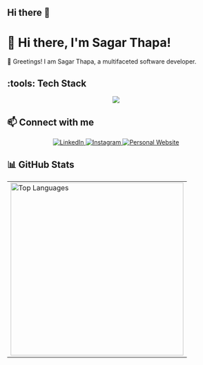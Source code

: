 ## Hi there 👋
# :wave: Hi there, I'm Sagar Thapa!

:star2: Greetings! I am Sagar Thapa, a multifaceted software developer.

## :tools: Tech Stack

<p align="center">
  <a href="https://skillicons.dev">
    <img src="https://skillicons.dev/icons?i=nodejs,react,html,css,js,py,django,linux,debian,ubuntu,git,bootstrap,c,vim" />
  </a>
</p>



## :mailbox: Connect with me

<p align="center">
  <a href="https://www.linkedin.com/in/sagarthapa808/" target="_blank">
    <img src="https://img.icons8.com/color/48/000000/linkedin.png" alt="LinkedIn" title="LinkedIn"/>
  </a>
  <a href="https://www.instagram.com/__sagar._.tgod__/" target="_blank">
    <img src="https://img.icons8.com/color/48/000000/instagram-new.png" alt="Instagram" title="Instagram"/>
  </a>
  <a href="https://www.sagarthapa808.com.np/" target="_blank">
    <img src="https://img.icons8.com/fluency/48/000000/domain.png" alt="Personal Website" title="Personal Website"/>
  </a>
</p>

## :bar_chart: GitHub Stats

<table align="center">
  <tr>
    <td>
      <img src="https://github-readme-stats.vercel.app/api/top-langs/?username=Astro-WiZ&layout=compact&theme=radical" alt="Top Languages" width="400px"/>
 

